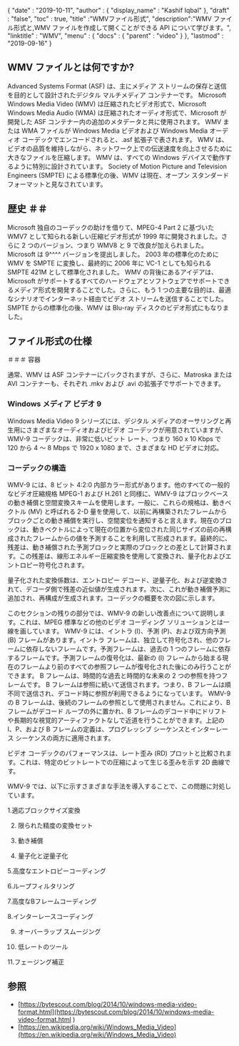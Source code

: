 {
  "date" : "2019-10-11",
  "author" : {
    "display_name" : "Kashif Iqbal"
},
  "draft" : "false",
  "toc" : true,
  "title" :"WMVファイル形式",
  "description":"WMV ファイル形式と,WMV ファイルを作成して開くことができる API について学びます。",
  "linktitle" : "WMV",
  "menu" : {
    "docs" : {
      "parent" : "video"
}
},
  "lastmod" : "2019-09-16"
}

## WMV ファイルとは何ですか?

Advanced Systems Format (ASF) は、主にメディア ストリームの保存と送信を目的として設計されたデジタル マルチメディア コンテナーです。 Microsoft Windows Media Video (WMV) は圧縮されたビデオ形式で、Microsoft Windows Media Audio (WMA) は圧縮されたオーディオ形式で、Microsoft が開発した ASF コンテナー内の追加のメタデータと共に使用されます。 WMV または WMA ファイルが Windows Media ビデオおよび Windows Media オーディオ コーデックでエンコードされると、.asf 拡張子で表されます。 WMV は、ビデオの品質を維持しながら、ネットワーク上での伝送速度を向上させるために大きなファイルを圧縮します。 WMV は、すべての Windows デバイスで動作するように特別に設計されています。 Society of Motion Picture and Television Engineers (SMPTE) による標準化の後、WMV は現在、オープン スタンダード フォーマットと見なされています。

## 歴史 ＃＃

Microsoft 独自のコーデックの助けを借りて、MPEG-4 Part 2 に基づいた WMV7 として知られる新しい圧縮ビデオ形式が 1999 年に開発されました。さらに 2 つのバージョン、つまり WMV8 と 9 で改良が加えられました。Microsoft は 9^^^^ バージョンを提出しました。 2003 年の標準化のために WMV を SMPTE に変換し、最終的に 2006 年に VC-1 としても知られる SMPTE 421M として標準化されました。 WMV の背後にあるアイデアは、Microsoft がサポートするすべてのハードウェアとソフトウェアでサポートできるメディア形式を開発することでした。さらに、もう 1 つの主要な目的は、最適なシナリオでインターネット経由でビデオ ストリームを送信することでした。 SMPTE からの標準化の後、WMV は Blu-ray ディスクのビデオ形式にもなりました。

## ファイル形式の仕様

＃＃＃ 容器

通常、WMV は ASF コンテナーにパックされますが、さらに、Matroska または AVI コンテナーも、それぞれ .mkv および .avi の拡張子でサポートできます。

### Windows メディア ビデオ 9

Windows Media Video 9 シリーズには、デジタル メディアのオーサリングと再生用にさまざまなオーディオおよびビデオ コーデックが用意されていますが、WMV-9 コーデックは、非常に低いビット レート、つまり 160 x 10 Kbps で 120 から 4 ～ 8 Mbps で 1920 x 1080 まで、さまざまな HD ビデオに対応。

### コーデックの構造

WMV-9 には、8 ビット 4:2:0 内部カラー形式があります。他のすべての一般的なビデオ圧縮規格 MPEG-1 および H.261 と同様に、WMV-9 はブロックベースの動き補償と空間変換スキームを使用します。一般に、これらの規格は、動きベクトル (MV) と呼ばれる 2-D 量を使用して、以前に再構築されたフレームからブロックごとの動き補償を実行し、空間変位を通知すると言えます。現在のブロックは、動きベクトルによって現在の位置から変位された同じサイズの前の再構成されたフレームからの値を予測することを利用して形成されます。最終的に、残差は、動き補償された予測ブロックと実際のブロックとの差として計算されます。この残差は、線形エネルギー圧縮変換を使用して変換され、量子化およびエントロピー符号化されます。

量子化された変換係数は、エントロピー デコード、逆量子化、および逆変換されて、デコーダ側で残差の近似値が生成されます。次に、これが動き補償予測に追加され、再構成が生成されます。コーデックの概要を次の図に示します。

このセクションの残りの部分では、WMV-9 の新しい改善点について説明します。これは、MPEG 標準などの他のビデオ コーディング ソリューションとは一線を画しています。 WMV-9 には、イントラ (I)、予測 (P)、および双方向予測 (B) フレームがあります。イントラ フレームは、独立して符号化され、他のフレームに依存しないフレームです。予測フレームは、過去の 1 つのフレームに依存するフレームです。予測フレームの復号化は、最新の (I) フレームから始まる現在のフレームより前のすべての参照フレームが復号化された後にのみ行うことができます。 B フレームは、時間的な過去と時間的な未来の 2 つの参照を持つフレームです。 B フレームは参照に続いて送信されます。つまり、B フレームは順不同で送信され、デコード時に参照が利用できるようになっています。 WMV-9 の B フレームは、後続のフレームの参照として使用されません。これにより、B フレームがデコード ループの外に置かれ、B フレームのデコード中にドリフトや長期的な視覚的アーティファクトなしで近道を行うことができます。上記の I、P、および B フレームの定義は、プログレッシブ シーケンスとインターレース シーケンスの両方に適用されます。

ビデオ コーデックのパフォーマンスは、レート歪み (RD) プロットと比較されます。これは、特定のビットレートでの圧縮によって生じる歪みを示す 2D 曲線です。

WMV-9 では、以下に示すさまざまな手法を導入することで、この問題に対処しています。

1.適応ブロックサイズ変換

2. 限られた精度の変換セット

3. 動き補償

4. 量子化と逆量子化

5.高度なエントロピーコーディング

6.ループフィルタリング

7.高度なBフレームコーディング

8.インターレースコーディング

9. オーバーラップ スムージング

10. 低レートのツール

11.フェージング補正

## 参照 ##

* [https://bytescout.com/blog/2014/10/windows-media-video-format.html](https://bytescout.com/blog/2014/10/windows-media-video-format.html )
* [https://en.wikipedia.org/wiki/Windows_Media_Video](https://en.wikipedia.org/wiki/Windows_Media_Video)


